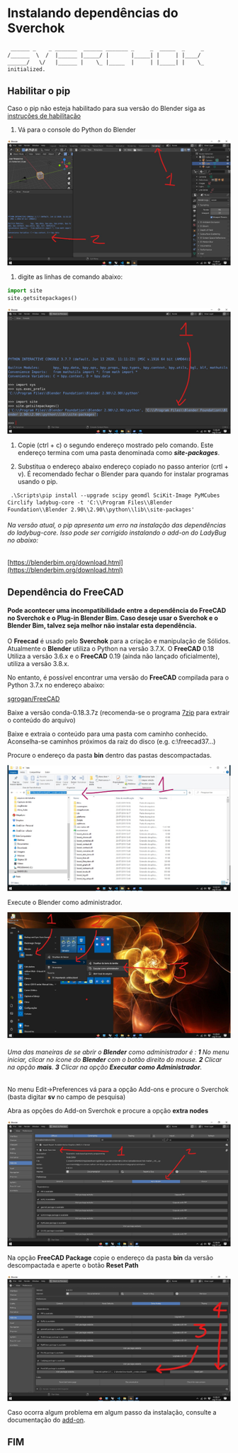  # Instalando dependências do Sverchok
 

```shell
 ______ _    _ _______  ______ _______ _     _  _____  _     _
/______  \  /  |______ |_____/ |       |_____| |     | |____/
______/   \/   |______ |    \_ |_____  |     | |_____| |    \_
initialized.

```
## Habilitar o pip

Caso o pip não esteja habilitado para sua versão do Blender siga as [instruções de habilitação](./habilitar_o_pip.md)

1. Vá para o console do Python do Blender

![py_console](../figs/imgBlender/blender_py_console.jpg)

1. digite as linhas de comando abaixo:

```Python
import site
site.getsitepackages()
```

![py_site_pkg_path](../figs/imgBlender/py_site_pkg_path.jpg)

1. Copie (ctrl + c) o segundo endereço mostrado pelo comando. Este endereço termina com uma pasta denominada como ***site-packages***.

2. Substitua o endereço abaixo endereço copiado no passo anterior (crtl + v). É recomendado fechar o Blender para quando for instalar programas usando o pip.

```shell
 .\Scripts\pip install --upgrade scipy geomdl SciKit-Image PyMCubes Circlify ladybug-core -t 'C:\\Program Files\\Blender Foundation\\Blender 2.90\\2.90\\python\\lib\\site-packages'
```

###### Na versão atual, o pip apresenta um erro na instalação das dependências do ladybug-core. Isso pode ser corrigido instalando o add-on do LadyBug no abaixo:
[https://blenderbim.org/download.html](https://blenderbim.org/download.html)

## Dependência do FreeCAD

#### Pode acontecer uma incompatibilidade entre a dependência do FreeCAD no Sverchok e o Plug-in Blender Bim. Caso deseje usar o Sverchok e o Blender Bim, talvez seja melhor não instalar esta dependência.

O **Freecad** é usado pelo **Sverchok** para a criação e manipulação de Sólidos. Atualmente o **Blender** utiliza o Python na versão 3.7.X. O **FreeCAD** 0.18 Utiliza a versão 3.6.x e o **FreeCAD** 0.19 (ainda não lançado oficialmente), utiliza a versão 3.8.x.

No entanto, é possível encontrar uma versão do **FreeCAD** compilada para o Python 3.7.x no endereço abaixo:

[sgrogan/FreeCAD](https://github.com/sgrogan/FreeCAD/releases/tag/PY3.7-win)

Baixe a versão conda-0.18.3.7z (recomenda-se o programa [7zip](https://www.7-zip.org/download.html) para extrair o conteúdo do arquivo)

Baixe e extraia o conteúdo para uma pasta com caminho conhecido. Aconselha-se caminhos próximos da raiz do disco (e.g. c:\freecad37\...)

Procure o endereço da pasta **bin** dentro das pastas descompactadas.

![pasta bin](../figs/imgBlender/pasta_bin_freecad.jpg)

Execute o Blender como administrador.

![Blender_ADM](../figs/imgBlender/blender_adm.jpg)

###### Uma das maneiras de se abrir o **Blender** como administrador é : **1** No menu iniciar, clicar no ícone do **Blender** com o botão direito do mouse. **2** Clicar na opção **mais**. **3** Clicar na opção **Executar como Administrador**.

No menu Edit->Preferences vá para a opção Add-ons e procure o Sverchok (basta digitar **sv** no campo de pesquisa)

Abra as opções do Add-on Sverchok e procure a opção **extra nodes**

![sv_fc_01](../figs/imgBlender/sv_fc_01.jpg)

Na opção **FreeCAD Package** copie o endereço da pasta **bin** da versão descompactada e aperte o botão **Reset Path**

![sv-fc_02_a](../figs/imgBlender/sv_fc_02_a.jpg)

Caso ocorra algum problema em algum passo da instalação, consulte a documentação do [add-on](https://github.com/nortikin/sverchok/).

## FIM